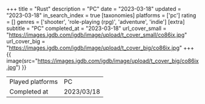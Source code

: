 +++
title = "Rust"
description = "PC"
date = "2023-03-18"
updated = "2023-03-18"
in_search_index = true
[taxonomies]
platforms = ['pc']
rating = []
genres = ['shooter', 'role-playing (rpg)', 'adventure', 'indie']
[extra]
subtitle = "PC"
completed_at = "2023-03-18"
url_cover_small = "https://images.igdb.com/igdb/image/upload/t_cover_small/co86ix.jpg"
url_cover_big = "https://images.igdb.com/igdb/image/upload/t_cover_big/co86ix.jpg"
+++
{{ image(src="https://images.igdb.com/igdb/image/upload/t_cover_big/co86ix.jpg") }}

|              |            |
| ------------ | ---------- |
| Played platforms    | PC |
| Completed at | 2023/03/18 |

